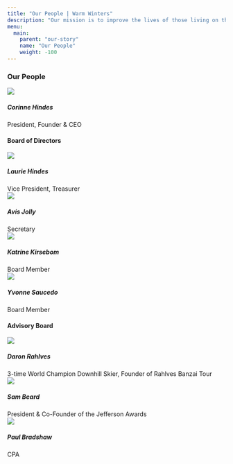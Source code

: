 ```yaml
---
title: "Our People | Warm Winters"
description: "Our mission is to improve the lives of those living on the streets through the power of youth."
menu:
  main:
    parent: "our-story"
    name: "Our People"
    weight: -100
---
```


<h3 class="text-center">Our People</h3>

<div class="people">
  <div class="people__founder">
    <img src="/img/profile-corinne.jpg">
    <h5>Corinne Hindes</h5>
    <span>President, Founder &amp; CEO</span>
  </div>
</div>

<h4 class="text-center">Board of Directors</h4>

<div class="people">
  <div>
    <img src="/img/profile-laurie.jpg">
    <h5>Laurie Hindes</h5>
    <span>Vice President, Treasurer</span>
  </div>
  <div>
    <img src="/img/profile-avis.jpg">
    <h5>Avis Jolly</h5>
    <span>Secretary</span>
  </div>
  <div>
    <img src="/img/profile-katrine.jpg">
    <h5>Katrine Kirsebom</h5>
    <span>Board Member</span>
  </div>
  <div>
    <img src="/img/profile-yvonne.jpg">
    <h5>Yvonne Saucedo</h5>
    <span>Board Member</span>
  </div>
</div>

<h4 class="text-center">Advisory Board</h4>

<div class="people">
  <div>
    <img src="/img/profile-daron.jpg">
    <h5>Daron Rahlves</h5>
    <span>3-time World Champion Downhill Skier, Founder of Rahlves Banzai Tour</span>
  </div>
  <div>
    <img src="/img/profile-sam.jpg">
    <h5>Sam Beard</h5>
    <span>President &amp; Co-Founder of the Jefferson Awards</span>
  </div>
  <div class="people__dangling">
    <img src="/img/profile-paul.jpg">
    <h5>Paul Bradshaw</h5>
    <span>CPA</span>
  </div>
</div>
